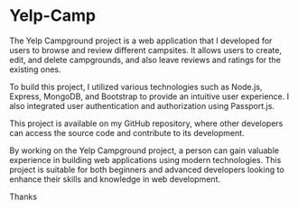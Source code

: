 # Yelp-Camp

The Yelp Campground project is a web application that I developed for users to browse and review different campsites. It allows users to create, edit, and delete campgrounds, and also leave reviews and ratings for the existing ones.

To build this project, I utilized various technologies such as Node.js, Express, MongoDB, and Bootstrap to provide an intuitive user experience. I also integrated user authentication and authorization using Passport.js.

This project is available on my GitHub repository, where other developers can access the source code and contribute to its development.

By working on the Yelp Campground project, a person can gain valuable experience in building web applications using modern technologies. This project is suitable for both beginners and advanced developers looking to enhance their skills and knowledge in web development.

Thanks



